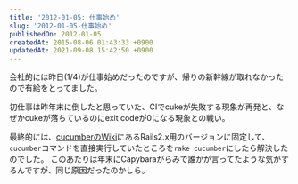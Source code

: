 ```yaml
---
title: '2012-01-05: 仕事始め'
slug: '2012-01-05-仕事始め'
publishedOn: 2012-01-05
createdAt: 2015-08-06 01:43:33 +0900
updatedAt: 2021-09-08 15:42:50 +0900
---
```

会社的には昨日(1/4)が仕事始めだったのですが、帰りの新幹線が取れなかったので有給をとってました。

初仕事は昨年末に倒したと思っていた、CIでcukeが失敗する現象が再発と、なぜかcukeが落ちているのにexit codeが0になる現象との戦い。

最終的には、[cucumberのWiki](https://github.com/cucumber/cucumber/wiki/Ruby-on-Rails)にあるRails2.x用のバージョンに固定して、`cucumber`コマンドを直接実行していたところを`rake cucumber`にしたら解決したのでした。
このあたりは年末にCapybaraがらみで誰かが言ってたような気がするんですが、同じ原因だったのかしら。
